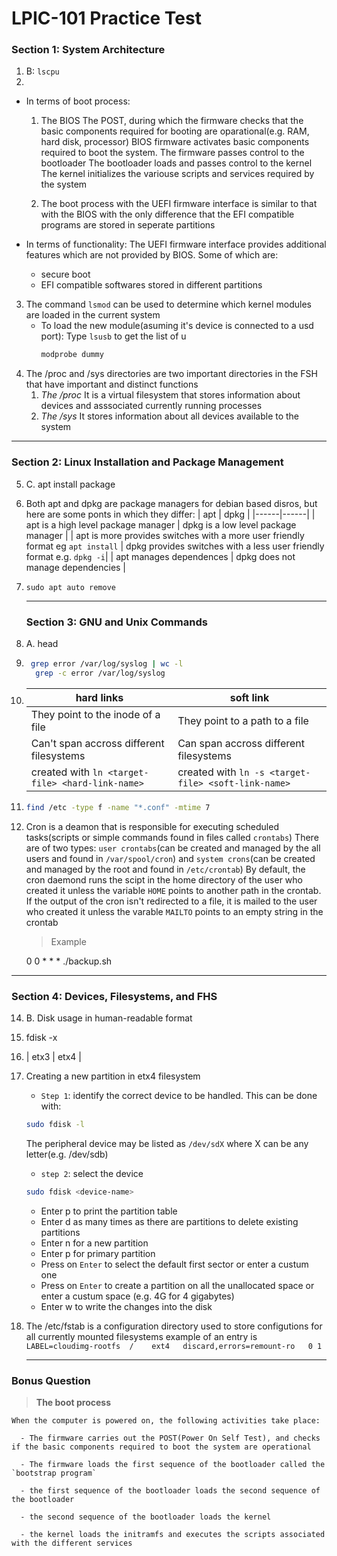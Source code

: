 # LPIC-101 Practice Test

### Section 1: System Architecture
1. B: `lscpu`
2.
* In terms of boot process:
  1. The BIOS
     The POST, during which the firmware checks that the basic components required for booting are oparational(e.g. RAM, hard disk, processor)
     BIOS firmware activates basic components required to boot the system.
     The firmware passes control to the bootloader
     The bootloader loads and passes control to the kernel
     The kernel initializes the variouse scripts and services required by the system
     
  1. The boot process with the UEFI firmware interface is similar  to that with the BIOS with the only difference that the EFI compatible programs are stored in
     seperate partitions

* In terms of functionality:
  The UEFI firmware interface provides additional features which are not provided by BIOS. Some of which are:
  * secure boot
  * EFI compatible softwares stored in different partitions
3. The command `lsmod` can be used to determine which kernel modules are loaded in the current system
     *  To load the new module(asuming it's device is connected to a usd port):
        Type `lsusb` to get the list of u
         ```bash
         modprobe dummy
         ```
4. The /proc and /sys directories are two important directories in the FSH that have important and distinct functions
     1. *The /proc*
          It is a  virtual filesystem that stores information about devices and asssociated currently running processes
     1. *The /sys*
          It stores information about all devices available to the system
***

### Section 2: Linux Installation and Package Management
5. C. apt install package
6. Both apt and  dpkg are package managers for debian based disros, but here are some ponts in which they differ:
   | apt | dpkg |
   |------|------|
   | apt is a high level package manager | dpkg is a low level package manager |
   | apt is more provides switches with a more user friendly format eg `apt install` | dpkg provides switches with a less user friendly format e.g. `dpkg -i`|
   | apt manages dependences | dpkg does not manage dependencies |
7. `sudo apt auto remove`

   ***

   ### Section 3: GNU and Unix Commands

9. A. head
10.  ```bash
      grep error /var/log/syslog | wc -l
       grep -c error /var/log/syslog
     ```
11.
    | hard links | soft link |
    |-------------|-----------|
    | They point to the inode of a file | They point to a path to a file |
    | Can't span accross different filesystems | Can span accross different filesystems |
    | created with `ln <target-file> <hard-link-name>` |   created with `ln -s <target-file> <soft-link-name>` |

12. ```bash
    find /etc -type f -name "*.conf" -mtime 7
    ```

13. Cron is a deamon that is responsible for executing scheduled tasks(scripts or simple commands found in files called `crontabs`)
    There are of two types: `user crontabs`(can be created and managed by the all users and found in `/var/spool/cron`) and `system crons`(can be created and managed by the root and found in `/etc/crontab`)
    By default, the cron daemond runs the scipt in the home directory of the user who created it unless the variable `HOME` points to another path in the crontab.
    If the output of the cron isn't redirected to a file, it is mailed to the user who created it unless the varable `MAILTO` points to an empty string in the crontab 
    > Example
    
      0 0 * * * ./backup.sh

***

### Section 4: Devices, Filesystems, and FHS

14. B. Disk usage in human-readable format
15. fdisk -x
16. | etx3 | etx4 |
17. Creating a new partition in etx4 filesystem
    - `Step 1`: identify the correct device to be handled. This can be done with:
    ```bash
    sudo fdisk -l
    ```
    The peripheral device may be listed as `/dev/sdX` where X can be any letter(e.g. /dev/sdb)
    
    - `step 2`: select the device
    ```bash
    sudo fdisk <device-name>
    ```
    - Enter p to print the partition table
    - Enter d as many times as there are partitions to delete existing partitions
    - Enter n for a new partition
    - Enter p for primary partition
    - Press on `Enter` to select the default first sector or enter a custum one
    - Press on `Enter` to create a partition on all the unallocated space or enter a custum space (e.g. 4G for 4 gigabytes)
    - Enter w to write the changes into the disk

      
18. The /etc/fstab is a configuration directory used to store configutions for all currently mounted filesystems
    example of an entry is
    `LABEL=cloudimg-rootfs	/	 ext4	discard,errors=remount-ro	0 1`
    
    ***

 ### Bonus Question

> **The boot process**

    When the computer is powered on, the following activities take place:
    
      - The firmware carries out the POST(Power On Self Test), and checks if the basic components required to boot the system are operational
      
      - The firmware loads the first sequence of the bootloader called the `bootstrap program`
      
      - the first sequence of the bootloader loads the second sequence of the bootloader
      
      - the second sequence of the bootloader loads the kernel
      
      - the kernel loads the initramfs and executes the scripts associated with the different services
